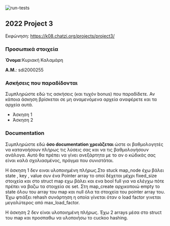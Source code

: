 ![run-tests](../../workflows/run-tests/badge.svg)

## 2022 Project 3

Εκφώνηση: https://k08.chatzi.org/projects/project3/


### Προσωπικά στοιχεία

__Όνομα__:Κυριακή Καλαμάρη      

__Α.Μ.__: sdi2000255

### Ασκήσεις που παραδίδονται

Συμπληρώστε εδώ τις ασκήσεις (και τυχόν bonus) που παραδίδετε. Αν κάποια άσκηση
βρίσκεται σε μη αναμενόμενα αρχεία αναφέρετε και τα αρχεία αυτά.

- Άσκηση 1
- Άσκηση 2

### Documentation

Συμπληρώστε εδώ __όσο documentation χρειάζεται__ ώστε οι βαθμολογητές να
κατανοήσουν πλήρως τις λύσεις σας και να τις βαθμολογήσουν ανάλογα. Αυτό θα
πρέπει να γίνει ανεξάρτητα με το αν ο κώδικάς σας είναι καλά σχολιασμένος,
πράγμα που συνιστάται.

Η άσκηση 1 δεν ειναι υλοποιημένη πλήρως.Στο stuck map_node έχω βάλει state , key , value συν ένα 
Pointer array το οποί δέχεται μέχρι fixed_size στοιχεία και στο struct map εχω βάλει και ενα bool full για να ελέγχω πότε πρέπει 
να βαζω τα στοιχεία σε set. Στη map_create αρχικοποιώ empty το state όλου του array του map και 
null όλα τα στοιχεία του pointer array του. Έχω φτιάξει rehash συνάρτηση η οποία γίνεται όταν ο load factor γινεται
μεγαλύτερος από max_load_factor. 

Η άσκηση 2 δεν είναι υλοποιημένη πλήρως. Έχω 2 arrays μέσα στο struct του map και προσπαθω να υλοποιήσω το cuckoo hashing. 